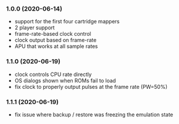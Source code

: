 ### 1.0.0 (2020-06-14)

- support for the first four cartridge mappers
- 2 player support
- frame-rate-based clock control
- clock output based on frame-rate
- APU that works at all sample rates

### 1.1.0 (2020-06-19)

- clock controls CPU rate directly
- OS dialogs shown when ROMs fail to load
- fix clock to properly output pulses at the frame rate (PW=50%)

### 1.1.1 (2020-06-19)

- fix issue where backup / restore was freezing the emulation state
